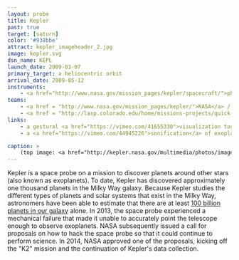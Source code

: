 ```yaml
---
layout: probe
title: Kepler
past: true
target: [saturn]
color: '#938bbe'
attract: kepler_imageheader_2.jpg
image: kepler.svg
dsn_name: KEPL
launch_date: 2009-03-07
primary_target: a heliocentric orbit
arrival_date: 2009-05-12
instruments:
    - <a href="http://www.nasa.gov/mission_pages/kepler/spacecraft/">photometer</a>
teams:
    - <a href = "http://www.nasa.gov/mission_pages/kepler/">NASA</a> / <a href="http://kepler.nasa.gov/">ARC</a>
    - <a href = "http://lasp.colorado.edu/home/missions-projects/quick-facts-kepler/">CU/LASP</a>
links:
    - a gestural <a href="https://vimeo.com/41655330">visualization tool</a> of exoplanet candidates discovered by Kepler
    - a <a href="https://vimeo.com/44945226">sonification</a> of exoplanets transiting in front of a star

caption: >
    (top image: <a href="http://kepler.nasa.gov/multimedia/photos/imagesbykepler/?ImageID=19">Kepler's field of view</a>, NASA/Ames/JPL-Caltech)
---
```


Kepler is a space probe on a mission to discover planets around other stars (also known as exoplanets). To date, Kepler has discovered approximately one thousand planets in the Milky Way galaxy. Because Kepler studies the different types of planets and solar systems that exist in the Milky Way, astronomers have been able to estimate that there are at least <a href="http://www.nasa.gov/mission_pages/kepler/news/kepler20130103.html">100 billion planets in our galaxy</a> alone. In 2013, the space probe experienced a mechanical failure that made it unable to accurately point the telescope enough to observe exoplanets. NASA subsequently issued a call for proposals on how to hack the space probe so that it could continue to perform science. In 2014, NASA approved one of the proposals, kicking off the "K2" mission and the continuation of Kepler's data collection.
